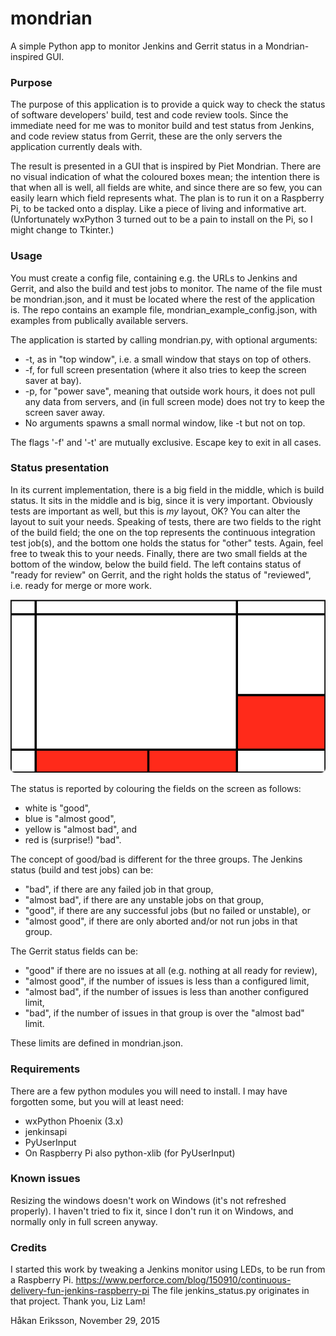 # mondrian
A simple Python app to monitor Jenkins and Gerrit status in a Mondrian-inspired GUI.

### Purpose
The purpose of this application is to provide a quick way to check the status of 
software developers' build, test and code review tools. Since the immediate need
for me was to monitor build and test status from Jenkins, and code review status 
from Gerrit, these are the only servers the application currently deals with. 

The result is presented in a GUI that is inspired by Piet Mondrian. There are no
visual indication of what the coloured boxes mean; the intention there is that 
when all is well, all fields are white, and since there are so few, you can easily
learn which field represents what. 
The plan is to run it on a Raspberry Pi, to be tacked onto a display. Like a piece
of living and informative art. 
(Unfortunately wxPython 3 turned out to be a pain to install on the Pi, so I might
change to Tkinter.)

### Usage

You must create a config file, containing e.g. the URLs to Jenkins and Gerrit, and 
also the build and test jobs to monitor. The name of the file must be mondrian.json,
and it must be located where the rest of the application is. 
The repo contains an example file, mondrian_example_config.json, with examples from 
publically available servers. 

The application is started by calling mondrian.py, with optional arguments:

* -t, as in "top window", i.e. a small window that stays on top of others.
* -f, for full screen presentation (where it also tries to keep the screen saver at bay).
* -p, for "power save", meaning that outside work hours, it does not pull any data from
servers, and (in full screen mode) does not try to keep the screen saver away.
* No arguments spawns a small normal window, like -t but not on top.

The flags '-f' and '-t' are mutually exclusive.
Escape key to exit in all cases.

### Status presentation

In its current implementation, there is a big field in the middle, which is build 
status. It sits in the middle and is big, since it is very important. 
Obviously tests are important as well, but this is *my* layout, OK? You can alter
the layout to suit your needs.
Speaking of tests, there are two fields to the right of the build field; the one on
the top represents the continuous integration test job(s), and the bottom one holds
the status for "other" tests. Again, feel free to tweak this to your needs. 
Finally, there are two small fields at the bottom of the window, below the build
field. The left contains status of "ready for review" on Gerrit, and the right holds
the status of "reviewed", i.e. ready for merge or more work. 

![mondrian.py screenshot](doc/mondrian.jpg "In this example, the build and CI test jobs are OK, but 'other tests' fail (on the right), and (bottom row) there are a lot of changes on Gerrit that need your attention.")


The status is reported by colouring the fields on the screen as follows: 

* white is "good", 
* blue is "almost good", 
* yellow is "almost bad", and
* red is (surprise!) "bad".

The concept of good/bad is different for the three groups. 
The Jenkins status (build and test jobs) can be:

* "bad", if there are any failed job in that group,
* "almost bad", if there are any unstable jobs on that group,
* "good", if there are any successful jobs (but no failed or unstable), or
* "almost good", if there are only aborted and/or not run jobs in that group.

The Gerrit status fields can be:

* "good" if there are no issues at all (e.g. nothing at all ready for review),
* "almost good", if the number of issues is less than a configured limit,
* "almost bad", if the number of issues is less than another configured limit,
* "bad", if the number of issues in that group is over the "almost bad" limit.

These limits are defined in mondrian.json.


### Requirements
There are a few python modules you will need to install. I may have forgotten some, but 
you will at least need:

- wxPython Phoenix (3.x)
- jenkinsapi
- PyUserInput
- On Raspberry Pi also python-xlib (for PyUserInput)


### Known issues
Resizing the windows doesn't work on Windows (it's not refreshed properly). I haven't tried to fix it, since I don't run it on Windows, and normally only in full screen anyway.

### Credits
I started this work by tweaking a Jenkins monitor using LEDs, to be run from a Raspberry Pi.
https://www.perforce.com/blog/150910/continuous-delivery-fun-jenkins-raspberry-pi
The file jenkins_status.py originates in that project. 
Thank you, Liz Lam!


Håkan Eriksson, 
November 29, 2015
